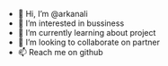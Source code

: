- 👋 Hi, I’m @arkanali
- 👀 I’m interested in bussiness
- 🌱 I’m currently learning about project
- 💞️ I’m looking to collaborate on partner
- 📫 Reach me on github

<!---
arkanal/arkanal is a ✨ special ✨ repository because its `README.md` (this file) appears on your GitHub profile.
You can click the Preview link to take a look at your changes.
--->
